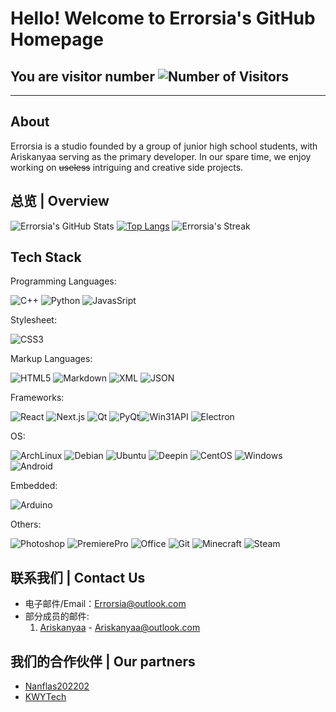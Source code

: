 # Hello! Welcome to Errorsia's GitHub Homepage

## You are visitor number ![Number of Visitors](https://count.kjchmc.cn/get/@errorsia?theme=asoul)

---

## About

Errorsia is a studio founded by a group of junior high school students, with Ariskanyaa serving as the primary developer. In our spare time, we enjoy working on ~~useless~~ intriguing and creative side projects.

## 总览 | Overview

![Errorsia's GitHub Stats](https://github-readme-stats.vercel.app/api?theme=buefy&username=errorsia&count_private=true&show_icons=true&include_all_commits=true#pic_left)
[![Top Langs](https://github-readme-stats.vercel.app/api/top-langs/?username=Errorsia&layout=compact&locale=en)](https://github.com/anuraghazra/github-readme-stats)
![Errorsia's Streak](https://github-readme-streak-stats.herokuapp.com/?user=Errorsia&theme=buefy&hide_border=false)

## Tech Stack

Programming Languages:

![C++](https://img.shields.io/badge/C%2B%2B-00599C?style=flat-square&logo=cplusplus) ![Python](https://img.shields.io/badge/Python-blue?style=flat-square&logo=python&logoColor=white) ![JavasSript](https://img.shields.io/badge/JavaScript-F7DF1E?style=flat-square&logo=javascript&logoColor=black)

Stylesheet:

![CSS3](https://img.shields.io/badge/CSS3-1572B6?style=flat-square&logo=css3&logoColor=white#pic_left)

Markup Languages:

![HTML5](https://img.shields.io/badge/HTML5-E34F26?style=flat-square&logo=html5&logoColor=white) ![Markdown](https://img.shields.io/badge/Markdown-000000?style=flat-square&logo=markdown&logoColor=white) ![XML](https://img.shields.io/badge/XML-005FAD?style=flat-square&logo=xml&logoColor=white) ![JSON](https://img.shields.io/badge/JSON-black?style=flat-square&logo=json&logoColor=white)

Frameworks:

![React](https://img.shields.io/badge/React-61DAFB?style=flat-square&logo=react&logoColor=white) ![Next.js](https://img.shields.io/badge/Next.js-black?style=flat-square&logo=next.js&logoColor=white) ![Qt](https://img.shields.io/badge/Qt-41CD52?style=flat-square&logo=qt&logoColor=white) ![PyQt](https://img.shields.io/badge/PyQt-41CD52?style=flat-square&logo=qt&logoColor=white)![Win31API](https://img.shields.io/badge/Win32API-blue?style=flat-square&logo=wine&logoColor=white) ![Electron](https://img.shields.io/badge/Electron-47848F?style=flat-square&logo=electron&logoColor=white)

OS:

![ArchLinux](https://img.shields.io/badge/Arch%20Linux-1793D1?style=flat-square&logo=archlinux&logoColor=white) ![Debian](https://img.shields.io/badge/Debian-A81D33?style=flat-square&logo=debian&logoColor=white) ![Ubuntu](https://img.shields.io/badge/Ubuntu-E95420?style=flat-square&logo=ubuntu&logoColor=white) ![Deepin](https://img.shields.io/badge/Deepin-007CFF?style=flat-square&logo=deepin&logoColor=white) ![CentOS](https://img.shields.io/badge/CentOS-262577?style=flat-square&logo=centos&logoColor=white) ![Windows](https://img.shields.io/badge/Windows-blue?style=flat-square&logo=wine&logoColor=white) ![Android](https://img.shields.io/badge/Android-34A853?style=flat-square&logo=android&logoColor=white)

Embedded:

![Arduino](https://img.shields.io/badge/Arduino-00878F?style=flat-square&logo=arduino&logoColor=white)

Others:

![Photoshop](https://img.shields.io/badge/Photoshop-31A8FF?style=flat-square&logo=adobephotoshop&logoColor=white)  ![PremierePro](https://img.shields.io/badge/Premiere%20Pro-9999FF?style=flat-square&logo=adobepremierepro&logoColor=white) ![Office](https://img.shields.io/badge/Office-red?style=flat-square&logo=libreoffice&logoColor=white) ![Git](https://img.shields.io/badge/Git-F05032?style=flat-square&logo=git&logoColor=white) ![Minecraft](https://img.shields.io/badge/Minecraft-darkgreen?style=flat-square) ![Steam](https://img.shields.io/badge/Steam-blue?style=flat-square)

## 联系我们 | Contact Us

- 电子邮件/Email：<Errorsia@outlook.com>
- 部分成员的邮件:
    1. [Ariskanyaa](https://github.com/Ariskanyaa) - <Ariskanyaa@outlook.com>

## 我们的合作伙伴 | Our partners

- [Nanflas202202](https://github.com/Nanflas202202)
- [KWYTech](https://github.com/kwytech)

<!--
**Errorsia/Errorsia** is a ✨ _special_ ✨ repository because its `README.md` (this file) appears on your GitHub profile.

Here are some ideas to get you started:

- 🔭 I’m currently working on ...
- 🌱 I’m currently learning ...
- 👯 I’m looking to collaborate on ...
- 🤔 I’m looking for help with ...
- 💬 Ask me about ...
- 📫 How to reach me: ...
- 😄 Pronouns: ...
- ⚡ Fun fact: ...
-->
